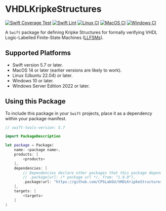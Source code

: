 # VHDLKripkeStructures

[![Swift Coverage Test](https://github.com/CPSLabGU/VHDLKripkeStructures/actions/workflows/cov.yml/badge.svg)](https://github.com/CPSLabGU/VHDLKripkeStructures/actions/workflows/cov.yml)
[![Swift Lint](https://github.com/CPSLabGU/VHDLKripkeStructures/actions/workflows/swiftlint.yml/badge.svg)](https://github.com/CPSLabGU/VHDLKripkeStructures/actions/workflows/swiftlint.yml)
[![Linux CI](https://github.com/CPSLabGU/VHDLKripkeStructures/actions/workflows/ci-linux.yml/badge.svg)](https://github.com/CPSLabGU/VHDLKripkeStructures/actions/workflows/ci-linux.yml)
[![MacOS CI](https://github.com/CPSLabGU/VHDLKripkeStructures/actions/workflows/ci-macOS.yml/badge.svg)](https://github.com/CPSLabGU/VHDLKripkeStructures/actions/workflows/ci-macOS.yml)
[![Windows CI](https://github.com/CPSLabGU/VHDLKripkeStructures/actions/workflows/ci-windows.yml/badge.svg)](https://github.com/CPSLabGU/VHDLKripkeStructures/actions/workflows/ci-windows.yml)

A `Swift` package for defining Kripke Structures for formally verifying VHDL Logic-Labelled Finite-State
Machines ([LLFSMs](https://github.com/mipalgu/VHDLMachines)).

## Supported Platforms

- Swift version 5.7 or later.
- MacOS 14 or later (earlier versions are likely to work).
- Linux (Ubuntu 22.04) or later.
- Windows 10 or later.
- Windows Server Edition 2022 or later.

## Using this Package

To include this package in your `Swift` projects, place it as a dependency within your package manifest.

```swift
// swift-tools-version: 5.7

import PackageDescription

let package = Package(
    name: <package name>,
    products: [
        <products>
    ],
    dependencies: [
        // Dependencies declare other packages that this package depends on.
        // .package(url: /* package url */, from: "1.0.0"),
        .package(url: "https://github.com/CPSLabGU/VHDLKripkeStructures", from: "1.0.0")
    ],
    targets: [
        <targets>
    ]
)
```
